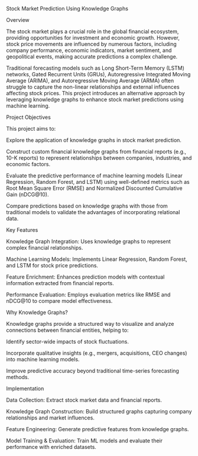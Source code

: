 Stock Market Prediction Using Knowledge Graphs

Overview

The stock market plays a crucial role in the global financial ecosystem, providing opportunities for investment and economic growth. However, stock price movements are influenced by numerous factors, including company performance, economic indicators, market sentiment, and geopolitical events, making accurate predictions a complex challenge.

Traditional forecasting models such as Long Short-Term Memory (LSTM) networks, Gated Recurrent Units (GRUs), Autoregressive Integrated Moving Average (ARIMA), and Autoregressive Moving Average (ARMA) often struggle to capture the non-linear relationships and external influences affecting stock prices. This project introduces an alternative approach by leveraging knowledge graphs to enhance stock market predictions using machine learning.

Project Objectives

This project aims to:

Explore the application of knowledge graphs in stock market prediction.

Construct custom financial knowledge graphs from financial reports (e.g., 10-K reports) to represent relationships between companies, industries, and economic factors.

Evaluate the predictive performance of machine learning models (Linear Regression, Random Forest, and LSTM) using well-defined metrics such as Root Mean Square Error (RMSE) and Normalized Discounted Cumulative Gain (nDCG@10).

Compare predictions based on knowledge graphs with those from traditional models to validate the advantages of incorporating relational data.

Key Features

Knowledge Graph Integration: Uses knowledge graphs to represent complex financial relationships.

Machine Learning Models: Implements Linear Regression, Random Forest, and LSTM for stock price predictions.

Feature Enrichment: Enhances prediction models with contextual information extracted from financial reports.

Performance Evaluation: Employs evaluation metrics like RMSE and nDCG@10 to compare model effectiveness.

Why Knowledge Graphs?

Knowledge graphs provide a structured way to visualize and analyze connections between financial entities, helping to:

Identify sector-wide impacts of stock fluctuations.

Incorporate qualitative insights (e.g., mergers, acquisitions, CEO changes) into machine learning models.

Improve predictive accuracy beyond traditional time-series forecasting methods.

Implementation

Data Collection: Extract stock market data and financial reports.

Knowledge Graph Construction: Build structured graphs capturing company relationships and market influences.

Feature Engineering: Generate predictive features from knowledge graphs.

Model Training & Evaluation: Train ML models and evaluate their performance with enriched datasets.
